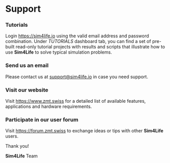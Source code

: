 # Support

### Tutorials

Login https://sim4life.io  using the valid email address and password combination. Under *TUTORIALS* dashboard tab, you can find a set of pre-built read-only tutorial projects with results and scripts that illustrate how to use **Sim4Life** to solve typical simulation problems. 

### Send us an email

Please contact us at [support@sim4life.io](mailto:support@sim4life.io) in case you need support.

### Visit our website

Visit https://www.zmt.swiss for a detailed list of available features, applications and hardware requirements.

### Participate in our user forum

Visit https://forum.zmt.swiss to exchange ideas or tips with other **Sim4Life** users.

Thank you!

**Sim4Life** Team  